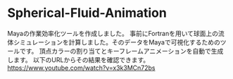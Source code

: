 # Spherical-Fluid-Animation
Mayaの作業効率化ツールを作成しました。
事前にFortranを用いて球面上の流体シミュレーションを計算しました。そのデータをMayaで可視化するためのツールです。
頂点カラーの割り当てとキーフレームアニメーションを自動で生成します。
以下のURLからその結果を確認できます。
https://www.youtube.com/watch?v=x3k3MCn72bs
